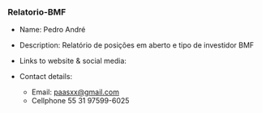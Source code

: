 ### Relatorio-BMF

- Name: Pedro André

- Description: Relatório de posições em aberto e tipo de investidor BMF

- Links to website & social media: 

- Contact details:

  - Email: paasxx@gmail.com
  - Cellphone 55 31 97599-6025
